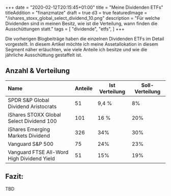 +++
date = "2020-02-12T20:15:45+01:00"
title = "Meine Dividenden ETFs"
titleAddition = "finanzmatze"
draft = true
d3 = true
featuredImage = "/ishares_stoxx_global_select_dividend_10.png"
description = "Für welche Dividenden sind in meinen Besitz, wie ist die Verteilung, wann finden die Ausschüttungen statt."
tags = [
    "dividende",
    "etfs",
]
+++

Die vorherigen Blogbeiträge haben die einzelnen Dividenden ETFs im Detail vorgestellt. In diesem Artikel
möchte ich meine Assetallokation in diesem Segment näher erläuchten, wie viele Anteile ich besitze und wie die jährliche
Ausschüttung gestaffelt ist.


## Anzahl & Verteilung


Name                                       | Anteile  | Ist Verteilung  | Soll-Verteilung
:----------------------------------------- | -------- | --------------- | --------------
SPDR S&P Global Dividend Aristocrats       | 51       |  9,4 %          | 8%
iShares STOXX Global Select Dividend 100   | 101      |  16 %           | 20%
iShares Emerging Markets Dividend          | 326      |  34%            | 30%
Vanguard S&P 500                           | 75       |  24%            | 23%
Vanguard FTSE All-Word High Dividend Yield | 51       |  15%            | 19%


## Fazit:

TBD

